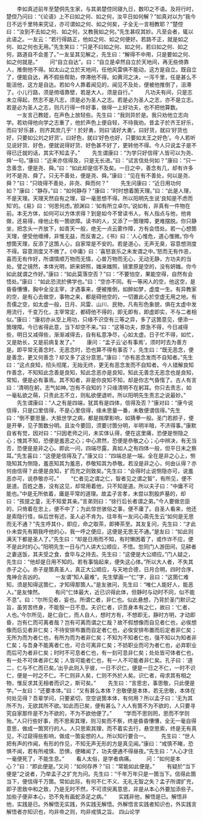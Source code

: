 <!-- { "loadSidebar": true } -->
　　李如真述前年至楚侗先生家，与其弟楚倥同寝九日，数叩之不语。及将行时，楚倥乃问曰：“《论语》上不曰如之何、如之何，汝平日如何解？”如真对以为“我今日不远千里特来究证，亦可谓如之何、如之何矣，子全无一言相教耶？”楚倥曰：“汝到不去如之何、如之何，又教我如之何。”先生甚叹其妙。凡至会者，辄以此语之。一友云：“若行得路正，他如之何、如之何便好。若路不正，就是如之何、如之何也无用。”先生笑曰：“只是不曰如之何、如之何，若曰如之何、如之何，路道自不会差了。”一友呈其见解之，先生曰：“解得不中用，只是要如之何、如之何就是。”
　　问“自立自达”。曰：“自立是卓然自立於天地间，再无些倚靠人，推倒他不得。如太山之立於天地间，任他风雷俱不能动，这方是自立。既自立了，便能自达，再不假些帮助，停滞他不得。如黄河之决，一泻千里，任是甚么不能沮他，这方是自达。若如今人靠着闻见的，闻见不及处，便被他推倒了，沮滞了。小儿行路，须是倚墙靠壁，若是大人，须是自行。”
　　凡功夫有间，只是志未立得起，然志不是凡志，须是必为圣人之志。若是必为圣人之志，亦不是立志。若是必为圣人之志，则凡行得一件好事，做得一上好功夫，也不把他算数。
　　一友言己教姪，在声色上放轻些。先生曰：“我则异於是。我只劝他立志向学。若劝得他向学之志重了，他於声色上便自轻，不待我劝。昔孟子於齐王好乐，而曰‘好乐甚，则齐其庶几乎’！於好勇，则曰‘请好大勇’。曰好货，就曰‘好货也好，只要如公刘之好货’。曰好色，就曰‘好色也好，只要如太王之好色’。今人若听见说好货、好色，便就说得好货、好色甚不好了，更转他不得。今人只说孟子是不得已迁就的话，其实不知孟子。”
　　先生谓康曰：“为学只好信得‘人皆可以为尧、舜’一句。”康曰：“近来亦信得及，只是无长进。”曰：“试言信处何如？”康曰：“只一念善念，便是尧、舜。”曰：“如此却是信不及矣。一日之中，善念有几，却有许多时不是尧、舜了。只无不善处，便是尧、舜。”康曰：“见在有不善处，何以是尧、舜？”曰：“只晓得不善处，非尧、舜而何？”
　　先生问康曰：“近日用功何如？”康曰：“静存。”曰：“如何静存？”康曰：“时时想着箇天理。”曰：“此是人理，不是天理。天理天然自有之理，容一毫思想不得。所以阳明先生说‘良知是不虑而知’的。《易》曰：‘何思何虑。’颜渊曰：‘如有所立卓尔。’说如有，非真有一件物在前。本无方体，如何可以方体求得？到是如今不曾读书人，有人指点与他，他肯做，还易得，缘他止有一箇欲障。读书的人，又添了一箇理障，更难摆脱。你只静坐，把念头一齐放下，如青天一般，绝无一点云雾作障，方有会悟处。若一心想箇天理，便受他缠缚，非惟无益，而反害之。《书》曰：‘人心惟危，道心惟微。’你今想箇天理，反添了这箇人心，自家常是不安的。若是道心，无声无臭，容意想测度不得。容意测度又不微了。《中庸》曰：‘喜怒哀乐之未发谓之中。’怒而无有作恶，喜而无有作好，所谓情顺万物而无情，心普万物而无心，无动无静，方功夫的当处。譬之镜然，本体光明，妍来妍照，媸来媸照，镜里原是空的，没有妍媸。你今如此就谓之作好。”康曰：“如此莫落空否？”曰：“不要怕空，果能空得，自然有会悟处。”康曰：“如此恐流於佛学也。”曰：“空亦不同。有一等闲人的空，他这空，是昏昏慒慒，胸中全没主宰，才遇事来，便被推倒，如醉如梦，虚度一生。有异教家的空，是有心去做空，事物之来，都是碍他空的，一切置此心於空虚无用之地。有吾儒之空，如太虚一般，日月、风雷、山川、民物，凡有形色象貌，俱在太虚中发用流行，千变万化，主宰常定，都碍他不得的，即无即有，即虚即实，不与二者相似。”康曰：“康初亦从空上用功，只缘不识空有三等之异，多了这箇意见，便添一箇理障。今已省得此意，当下却空不来。”曰：“这等功夫，原急不得，今日减得些，明日又减得些，渐渐减得去，自有私意净尽，心如太虚。日子忙不得，如忙，又是助长，又是前病复发了。”
　　康问：“孟子云‘必有事焉’，须时时去为善方是。即平常无善念时、无恶念时，恐也算不得有事否？。先生曰：“既无恶念，便是善念，更又何善念？却又多了这分意思。”康曰：“亦有恶念发而不自知者。”先生曰：“这点良知，彻头彻尾，无始无终，更无有恶念发而不自知者。今人错解良知作善念，不知知此念善是良知，知此念恶亦是良知，知此无善念无恶念也是良知，常知，便是必有事焉。其不知者，非是你良知不知，却是你志气昏惰了。古人有言曰：‘清明在躬，志气如神。’岂有不自知的？只缘清明不在躬耳。你只去责志，如一毫私欲之萌，只责此志不立，则私欲便退听。所以阳明先生责志之说最妙。”
　　先生谓康曰：“人之有是四端，犹其有是四体，信得及否？”康对曰：“康今说信得，只是口里信得，不是心里信得，缘未思量一番，未敢便谓信得。”先生曰：“倒不要思量，大抵世学之病，都是揣摩影响，如猜拳一般。圣门若颜子，便是开拳，见子箇数分明。且汝今要回，须要讨箇分明，半明半暗，不济得事。”康默自省有觉，因对曰：“只因老师之问，未实体认得，便在这里痛，恐便是恻隐之心；愧其不知，恐便是羞恶之心；中心肃然，恐便是恭敬之心；心中辨决，有无当否，恐便是是非之心。即此一问，四端尽露，真如人之有四体一般，但平日未之察耳。”先生喜曰：“这便是信得及了。”康又曰：“四端总是一端，全在是非之心上，恻隐知其为恻隐，羞恶知其为羞恶，恭敬知其为恭敬。若没是非之心，何由认得？亦何由信得？此便是良知，扩而充之则致矣。”先生曰：“会得时止说恻隐亦可，说羞恶亦可，说恭敬亦可。”
　　“仁者见之谓之仁，智者见之谓之智”，有所见，便不是道。百姓之愚，没有这见，却常用着他，只不知是道。所以夫子曰：“中庸不可能也。”中是无所依着，庸是平常的道理。故孟子言孝，未尝以割股庐墓的，却曰：“孩提之童，无不知爱其亲。”言弟则曰：“徐行后长者谓之弟。”今人要做忠臣的，只倚着在忠上，便不中了；为此惊世骇俗之事，便不庸了。自圣人看来，他还是索隐行怪，纵后世有述，圣人必不肯为。往年有一友问心斋先生云“如何是无思而无不通？”先生呼其仆，即应，命之取茶，即捧茶至。其友复问，先生曰：“才此仆未尝先有期我呼他的心，我一呼之便应，这便是无思无不通。”是友曰：“如此则满天下都是圣人了。”先生曰：“却是日用而不知，有时懒困着了，或作诈不应，便不是此时的心。”阳明先生一日与门人讲大公顺应，不悟。忽同门人游田间，见耕者之妻送饭，其夫受之食，食毕与之持去。先生曰：“这便是大公顺应。”门人疑之，先生曰：“他却是日用不知的。若有事恼起来，便失这心体。”所以大人者，不失其赤子之心。赤子是箇真圣人，真正大公顺应，与天地合德，日月合明，四时合序，鬼神合吉凶的。
　　一友谓“知人最难”。先生擘画一“仁”字，且曰：“这箇仁难知，须是知得这箇仁，才知得那箇人。”是友骇问，先生曰：“唯仁人能好人，能恶人。”是友悚然。
　　有问“仁体最大，近已识得此体，但静时与动时不同，似不能不息”。曰：“尔所见者，妄也。所谓仁者，非仁也。似此悬想，乃背於圣门默识之旨，虽劳苦终身，不能彀一日不息。夫识仁者，识吾身本有之仁，故曰：‘仁者，人也。’今尔所见，是仁自仁，而人自人，想时方有，不想即无，静时方明，才动即昏，岂有仁而可离者哉？岂有可离而谓之仁哉？故不假想像而自见者仁也，必俟想像而后见者非仁矣；不待安排布置而自定者仁也，必俟安排布置而后定者非仁矣；无所为而为者仁也，有所为而为者非仁矣；不知为不知者仁也，强不知以为知者非仁矣；与吾身不能离者仁也，可合可离非仁矣；不妨职业而可为者仁也，必弃职业而后可为者非仁矣；时时不可息者仁也，有一刻可息非仁矣；处处皆可体者仁也，有一处不可体者非仁矣；人皆可能者仁也，有一人不可能者非仁矣。孔子曰：‘道二，仁与不仁而已矣。’出乎此则入乎彼，一日不识仁，便是一日之不仁，一时不识仁，便是一时之不仁。不仁则非人矣，仁则不外於人矣。识仁者，毋求其有相之物，惟反求其无相者而识之，斯可矣。”
　　先生曰：“言思忠，事思敬，只此便是学。”一友曰：“还要本体。”曰：“又有甚么本体？忠敬便是本体，若无忠敬，本体在何处见得？吾辈学问，只要紧切，空空说箇本体，有何用？所以孟子曰：‘无为其所不为，无欲其所不欲。’如此而已矣，便有甚么？人人有箇不为不欲的，人只要寻究自家那件是不为不欲的，不为不欲他便了。”
　　“学而不思则罔，思而不学则殆。”人只行些好事，而不思索其理，则习矣而不察，终是昏昏慒慒，全无一毫自得意思，做成一箇冥行的人。人只思索其理，而不着实去行，悬空思索，终是无有真见，不过窥得些影响，做成一箇妄想的人。所以知行要合一。
　　先生曰：“世人把有声的作闻，有形的作见，不知无声无形的方是真见闻。”康曰：“戒慎不睹，恐惧不闻，若有所戒慎、恐惧，便睹闻了，功夫便通不得昼夜。”先生曰：“人心才住一毫便死了，不能生息。”
　　看人太俗，是学者病痛。
　　问：“如何是本心？”曰：“即此便是。”又问：“如何存养？”曰：“常能如此便是。”
　　有疑於“当下便是”之说者，乃举孟子之扩充为问。先生曰：“千年万年只是一箇当下。信得此箇当下，便信得千万箇。常如此际，有何不仁不义、无礼无智之失？孟子所谓扩充，即子思致中和之致，乃是无时不然，不可须臾离意思，非是从本心外要加添些子。加些子便非本心，恐不免有画蛇添足之病。”
　　实践非他，解悟是已。解悟非他，实践是已。外解悟无实践，外实践无解悟。外解悟言实践者知识也，外实践言解悟者亦知识也，均非帝之则，均非戒慎之旨。
四山论学

